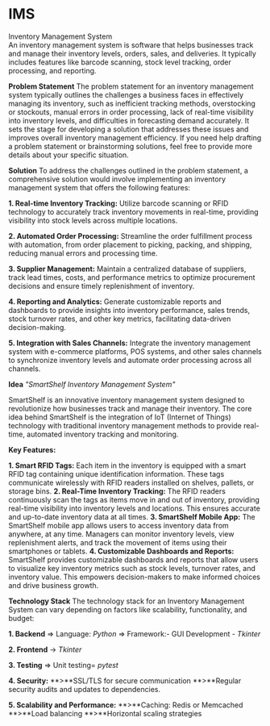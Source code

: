 # IMS




Inventory Management System <br />
An inventory management system is software that helps businesses track and manage their inventory levels, orders, sales, and deliveries. It typically includes features like barcode scanning, stock level tracking, order processing, and reporting. <br />


**Problem Statement**
The problem statement for an inventory management system typically outlines the challenges a business faces in effectively managing its inventory, such as inefficient tracking methods, overstocking or stockouts, manual errors in order processing, lack of real-time visibility into inventory levels, and difficulties in forecasting demand accurately. It sets the stage for developing a solution that addresses these issues and improves overall inventory management efficiency. If you need help drafting a problem statement or brainstorming solutions, feel free to provide more details about your specific situation.

**Solution**
To address the challenges outlined in the problem statement, a comprehensive solution would involve implementing an inventory management system that offers the following features:

**1. Real-time Inventory Tracking:** Utilize barcode scanning or RFID technology to accurately track inventory movements in real-time, providing visibility into stock levels across multiple locations.

**2. Automated Order Processing:** Streamline the order fulfillment process with automation, from order placement to picking, packing, and shipping, reducing manual errors and processing time.

**3. Supplier Management:** Maintain a centralized database of suppliers, track lead times, costs, and performance metrics to optimize procurement decisions and ensure timely replenishment of inventory.

**4. Reporting and Analytics:** Generate customizable reports and dashboards to provide insights into inventory performance, sales trends, stock turnover rates, and other key metrics, facilitating data-driven decision-making.

**5. Integration with Sales Channels:** Integrate the inventory management system with e-commerce platforms, POS systems, and other sales channels to synchronize inventory levels and automate order processing across all channels.

**Idea**
*"SmartShelf Inventory Management System"*

SmartShelf is an innovative inventory management system designed to revolutionize how businesses track and manage their inventory. The core idea behind SmartShelf is the integration of IoT (Internet of Things) technology with traditional inventory management methods to provide real-time, automated inventory tracking and monitoring.

**Key Features:**

**1. Smart RFID Tags:** Each item in the inventory is equipped with a smart RFID tag containing unique identification information. These tags communicate wirelessly with RFID readers installed on shelves, pallets, or storage bins.
**2. Real-Time Inventory Tracking:** The RFID readers continuously scan the tags as items move in and out of inventory, providing real-time visibility into inventory levels and locations. This ensures accurate and up-to-date inventory data at all times.
**3. SmartShelf Mobile App:** The SmartShelf mobile app allows users to access inventory data from anywhere, at any time. Managers can monitor inventory levels, view replenishment alerts, and track the movement of items using their smartphones or tablets.
**4. Customizable Dashboards and Reports:** SmartShelf provides customizable dashboards and reports that allow users to visualize key inventory metrics such as stock levels, turnover rates, and inventory value. This empowers decision-makers to make informed choices and drive business growth.

**Technology Stack**
The technology stack for an Inventory Management System can vary depending on factors like scalability, functionality, and budget:

**1. Backend**
=> Language: *Python*
=> Framework:-
GUI Development - *Tkinter*

**2. Frontend**
-> *Tkinter*

**3. Testing**
=> Unit testing= *pytest*

**4. Security:**
**>**SSL/TLS for secure communication
**>**Regular security audits and updates to dependencies.

**5. Scalability and Performance:**
**>**Caching: Redis or Memcached
**>**Load balancing
**>**Horizontal scaling strategies
